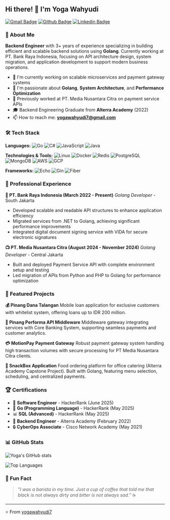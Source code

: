 ## Hi there! 👋 I'm Yoga Wahyudi

[![Gmail Badge](https://img.shields.io/badge/-Gmail-c14438?style=flat-square&logo=Gmail&logoColor=white&link=mailto:yogawahyudi7@gmail.com)](mailto:yogawahyudi7@gmail.com)
[![Github Badge](https://img.shields.io/badge/-Github-000?style=flat-square&logo=Github&logoColor=white&link=https://github.com/yogawahyudi7)](https://github.com/yogawahyudi7)
[![Linkedin Badge](https://img.shields.io/badge/-LinkedIn-2867B2?style=flat-square&logo=LinkedIn&logoColor=white&link=https://www.linkedin.com/in/yogawahyudi7)](https://www.linkedin.com/in/yogawahyudi7)

### 🚀 About Me

**Backend Engineer** with 3+ years of experience specializing in building efficient and scalable backend solutions using **Golang**. Currently working at PT. Bank Raya Indonesia, focusing on API architecture design, system migration, and application development to support modern business operations.

- 🔭 I'm currently working on scalable microservices and payment gateway systems
- 🌱 I'm passionate about **Golang**, **System Architecture**, and **Performance Optimization**
- 💼 Previously worked at PT. Media Nusantara Citra on payment service APIs
- 🎓 Backend Engineering Graduate from **Alterra Academy** (2022)
- 📫 How to reach me: **yogawahyudi7@gmail.com**

### 🛠️ Tech Stack

**Languages:**
![Go](https://img.shields.io/badge/-Go-00ADD8?style=flat-square&logo=go&logoColor=white)
![C#](https://img.shields.io/badge/-C%23-239120?style=flat-square&logo=c-sharp&logoColor=white)
![JavaScript](https://img.shields.io/badge/-JavaScript-F7DF1E?style=flat-square&logo=javascript&logoColor=black)
![Java](https://img.shields.io/badge/-Java-ED8B00?style=flat-square&logo=java&logoColor=white)

**Technologies & Tools:**
![Linux](https://img.shields.io/badge/-Linux-FCC624?style=flat-square&logo=linux&logoColor=black)
![Docker](https://img.shields.io/badge/-Docker-2496ED?style=flat-square&logo=docker&logoColor=white)
![Redis](https://img.shields.io/badge/-Redis-DC382D?style=flat-square&logo=redis&logoColor=white)
![PostgreSQL](https://img.shields.io/badge/-PostgreSQL-336791?style=flat-square&logo=postgresql&logoColor=white)
![MongoDB](https://img.shields.io/badge/-MongoDB-47A248?style=flat-square&logo=mongodb&logoColor=white)
![AWS](https://img.shields.io/badge/-AWS-232F3E?style=flat-square&logo=amazon-aws&logoColor=white)
![GCP](https://img.shields.io/badge/-GCP-4285F4?style=flat-square&logo=google-cloud&logoColor=white)

**Frameworks:**
![Echo](https://img.shields.io/badge/-Echo-00ADD8?style=flat-square&logo=go&logoColor=white)
![Gin](https://img.shields.io/badge/-Gin-00ADD8?style=flat-square&logo=go&logoColor=white)
![Fiber](https://img.shields.io/badge/-Fiber-00ADD8?style=flat-square&logo=go&logoColor=white)

### 💼 Professional Experience

**🏦 PT. Bank Raya Indonesia (March 2022 - Present)**
*Golang Developer* - South Jakarta
- Developed scalable and readable API structures to enhance application efficiency
- Migrated services from .NET to Golang, achieving significant performance improvements
- Integrated digital document signing service with VIDA for secure electronic signatures

**📺 PT. Media Nusantara Citra (August 2024 - November 2024)**
*Golang Developer* - Central Jakarta
- Built and deployed Payment Service API with complete environment setup and testing
- Led migration of APIs from Python and PHP to Golang for performance optimization

### 🎯 Featured Projects

**💰 Pinang Dana Talangan**
Mobile loan application for exclusive customers with whitelist system, offering loans up to IDR 200 million.

**🔄 Pinang Performa API Middleware**
Middleware gateway integrating services with Core Banking System, supporting seamless payments and customer analytics.

**💳 MotionPay Payment Gateway**
Robust payment gateway system handling high transaction volumes with secure processing for PT Media Nusantara Citra clients.

**🍱 SnackBox Application**
Food ordering platform for office catering (Alterra Academy Capstone Project). Built with Golang, featuring menu selection, scheduling, and centralized payments.

### 🏆 Certifications

- 🥇 **Software Engineer** - HackerRank (June 2025)
- 🐹 **Go (Programming Language)** - HackerRank (May 2025)
- 📊 **SQL (Advanced)** - HackerRank (May 2025)
- 🔧 **Backend Engineer** - Alterra Academy (February 2022)
- 🔒 **CyberOps Associate** - Cisco Network Academy (May 2021)

### 📊 GitHub Stats

![Yoga's GitHub stats](https://github-readme-stats.vercel.app/api?username=yogawahyudi7&show_icons=true&theme=dark)

![Top Languages](https://github-readme-stats.vercel.app/api/top-langs/?username=yogawahyudi7&layout=compact&theme=dark)

### 🎨 Fun Fact

> *"I was a barista in my time. Just a cup of coffee that told me that black is not always dirty and bitter is not always sad."* ☕

---

⭐️ From [yogawahyudi7](https://github.com/yogawahyudi7)
